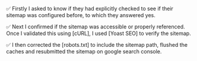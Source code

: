✅ Firstly I asked to know if they had explicitly checked to see if their sitemap was configured before, to which they answered yes.

✅ Next I confirmed if the sitemap was accessible or properly referenced. 
Once I validated this using [cURL], I used [Yoast SEO] to verify the sitemap.

✅ I then corrected the [robots.txt] to include the sitemap path, flushed the caches and resubmitted the sitemap on google search console.